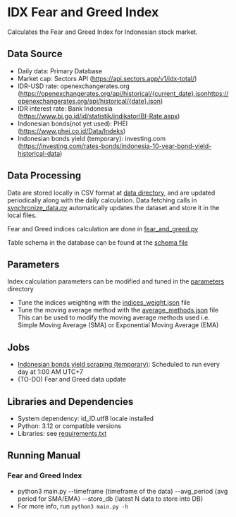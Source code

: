 # IDX Fear and Greed Index
Calculates the Fear and Greed Index for Indonesian stock market.

## Data Source
* Daily data: Primary Database
* Market cap: Sectors API (https://api.sectors.app/v1/idx-total/)
* IDR-USD rate: openexchangerates.org (https://openexchangerates.org/api/historical/{current_date}.jsonhttps://openexchangerates.org/api/historical/{date}.json)
* IDR interest rate: Bank Indonesia (https://www.bi.go.id/id/statistik/indikator/BI-Rate.aspx)
* Indonesian bonds(not yet used): PHEI (https://www.phei.co.id/Data/Indeks)
* Indonesian bonds yield (temporary): investing.com (https://investing.com/rates-bonds/indonesia-10-year-bond-yield-historical-data)

## Data Processing
Data are stored locally in CSV format at [data directory](./data), and are updated periodically along with the daily calculation.
Data fetching calls in [synchronize_data.py](./synchronize_data.py) automatically updates the dataset and store it in the local files.

Fear and Greed indices calculation are done in [fear_and_greed.py](./fear_and_greed.py)

Table schema in the database can be found at the [schema file](./schema.sql)

## Parameters
Index calculation parameters can be modified and tuned in the [parameters](./parameters) directory
* Tune the indices weighting with the [indices_weight.json](./parameters/indices_weight.json) file
* Tune the moving average method with the [average_methods.json](./parameters/average_methods.json) file \
  This can be used to modify the moving average methods used i.e. Simple Moving Average (SMA) or Exponential Moving Average (EMA)

## Jobs
* [Indonesian bonds yield scraping (temporary)](./.github/workflows/scrape-bonds-data.yaml):
Scheduled to run every day at 1:00 AM UTC+7
* (TO-DO) Fear and Greed data update

## Libraries and Dependencies
* System dependency: id_ID.utf8 locale installed
* Python: 3.12 or compatible versions
* Libraries: see [requirements.txt](./requirements.txt)

## Running Manual
### Fear and Greed Index
* python3 main.py --timeframe {timeframe of the data} --avg_period {avg period for SMA/EMA}
    --store_db {latest N data to store into DB}
* For more info, run `python3 main.py -h`
